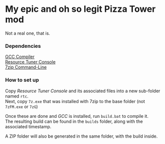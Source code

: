 # My epic and oh so legit Pizza Tower mod

Not a real one, that is.

### Dependencies  

[GCC Compiler](https://gcc.gnu.org)  
[Resource Tuner Console](http://www.heaventools.com/download-rtc.htm)  
[7zip Command-Line](https://www.7-zip.org/download.html)

### How to set up  

Copy *Resource Tuner Console* and its associated files into a new sub-folder named `rtc`.  
Next, copy `7z.exe` that was installed with 7zip to the base folder (not `7zFM.exe` or `7zG`)  

Once these are done and *GCC* is installed, run `build.bat` to compile it.  
The resulting build can be found in the `builds` folder, along with the associated timestamp.

A ZIP folder will also be generated in the same folder, with the build inside.
